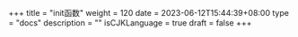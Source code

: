 +++
title = "init函数"
weight = 120
date = 2023-06-12T15:44:39+08:00
type = "docs"
description = ""
isCJKLanguage = true
draft = false
+++